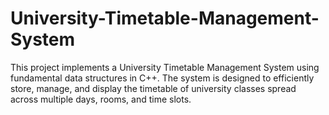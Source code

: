 # University-Timetable-Management-System
This project implements a University Timetable Management System using fundamental data structures in C++. The system is designed to efficiently store, manage, and display the timetable of university classes spread across multiple days, rooms, and time slots.
